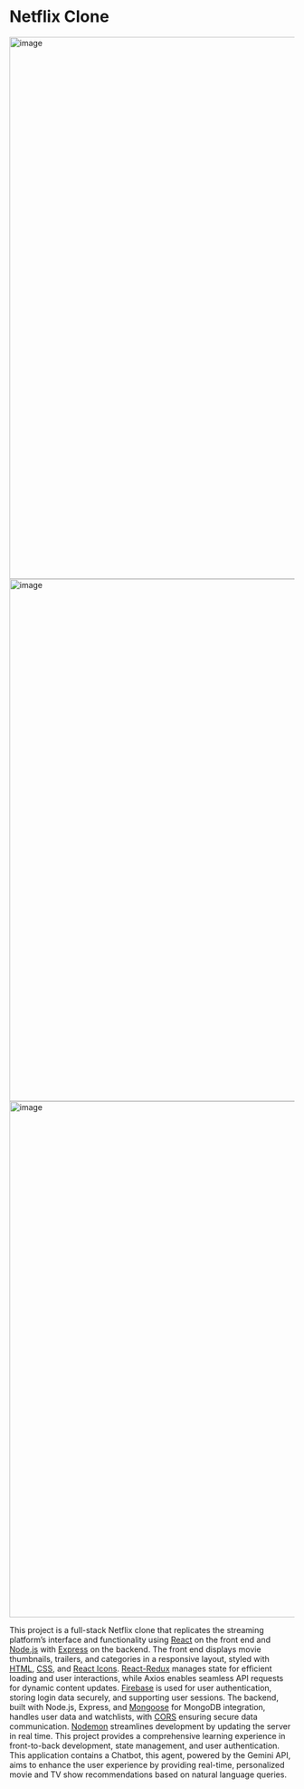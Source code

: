 # Netflix Clone

<img width="1913" height="957" alt="image" src="https://github.com/user-attachments/assets/39d9492c-66f0-4b66-bf44-5e185ec8cfbb" />
<img width="1887" height="922" alt="image" src="https://github.com/user-attachments/assets/ed630c4c-d9a6-4523-b1b8-8e42537ba7c5" />

<img width="1858" height="911" alt="image" src="https://github.com/user-attachments/assets/09c495a5-bfae-4ea9-a25c-f8387136b396" />



This project is a full-stack Netflix clone that replicates the streaming platform’s interface and functionality using [React](https://react.dev/) on the front end and [Node.js](https://nodejs.org/en) with [Express](https://expressjs.com/) on the backend. The front end displays movie thumbnails, trailers, and categories in a responsive layout, styled with [HTML](https://developer.mozilla.org/en-US/docs/Web/HTML), [CSS](https://developer.mozilla.org/en-US/docs/Web/CSS), and [React Icons](https://www.npmjs.com/package/react-icons). [React-Redux](https://www.npmjs.com/package/react-redux) manages state for efficient loading and user interactions, while Axios enables seamless API requests for dynamic content updates. [Firebase](https://firebase.google.com/) is used for user authentication, storing login data securely, and supporting user sessions. The backend, built with Node.js, Express, and [Mongoose](https://www.npmjs.com/package/mongoose) for MongoDB integration, handles user data and watchlists, with [CORS](https://www.npmjs.com/package/cors) ensuring secure data communication. [Nodemon](https://www.npmjs.com/package/nodemon) streamlines development by updating the server in real time. This project provides a comprehensive learning experience in front-to-back development, state management, and user authentication.
This application contains a Chatbot, this agent, powered by the Gemini API, aims to enhance the user experience by providing real-time, personalized movie and TV show recommendations based on natural language queries.





